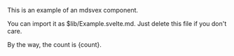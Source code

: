 <script> export let count = 21; </script>

This is an example of an mdsvex component.

You can import it as $lib/Example.svelte.md. Just delete this file if you don't care.

By the way, the count is {count}.
